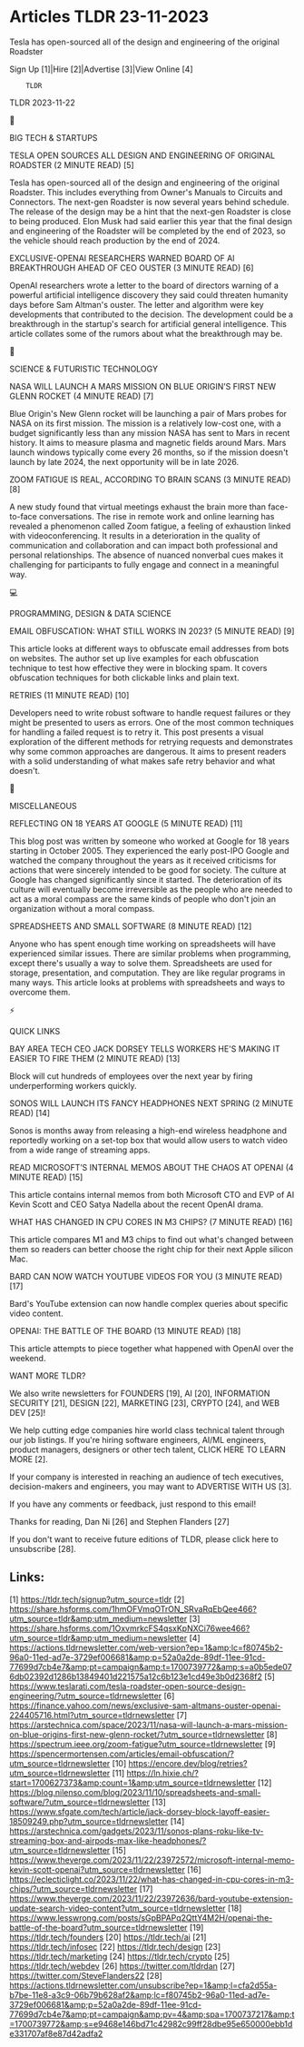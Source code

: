 # Articles TLDR 23-11-2023

Tesla has open-sourced all of the design and engineering of the
original Roadster  

Sign Up [1]|Hire [2]|Advertise [3]|View Online [4] 

		TLDR 

TLDR 2023-11-22

📱 

BIG TECH & STARTUPS

 TESLA OPEN SOURCES ALL DESIGN AND ENGINEERING OF ORIGINAL ROADSTER (2
MINUTE READ) [5] 

 Tesla has open-sourced all of the design and engineering of the
original Roadster. This includes everything from Owner's Manuals to
Circuits and Connectors. The next-gen Roadster is now several years
behind schedule. The release of the design may be a hint that the
next-gen Roadster is close to being produced. Elon Musk had said
earlier this year that the final design and engineering of the
Roadster will be completed by the end of 2023, so the vehicle should
reach production by the end of 2024. 

 EXCLUSIVE-OPENAI RESEARCHERS WARNED BOARD OF AI BREAKTHROUGH AHEAD OF
CEO OUSTER (3 MINUTE READ) [6] 

 OpenAI researchers wrote a letter to the board of directors warning
of a powerful artificial intelligence discovery they said could
threaten humanity days before Sam Altman's ouster. The letter and
algorithm were key developments that contributed to the decision. The
development could be a breakthrough in the startup's search for
artificial general intelligence. This article collates some of the
rumors about what the breakthrough may be. 

🚀 

SCIENCE & FUTURISTIC TECHNOLOGY

 NASA WILL LAUNCH A MARS MISSION ON BLUE ORIGIN’S FIRST NEW GLENN
ROCKET (4 MINUTE READ) [7] 

 Blue Origin's New Glenn rocket will be launching a pair of Mars
probes for NASA on its first mission. The mission is a relatively
low-cost one, with a budget significantly less than any mission NASA
has sent to Mars in recent history. It aims to measure plasma and
magnetic fields around Mars. Mars launch windows typically come every
26 months, so if the mission doesn't launch by late 2024, the next
opportunity will be in late 2026. 

 ZOOM FATIGUE IS REAL, ACCORDING TO BRAIN SCANS (3 MINUTE READ) [8] 

 A new study found that virtual meetings exhaust the brain more than
face-to-face conversations. The rise in remote work and online
learning has revealed a phenomenon called Zoom fatigue, a feeling of
exhaustion linked with videoconferencing. It results in a
deterioration in the quality of communication and collaboration and
can impact both professional and personal relationships. The absence
of nuanced nonverbal cues makes it challenging for participants to
fully engage and connect in a meaningful way. 

💻 

PROGRAMMING, DESIGN & DATA SCIENCE

 EMAIL OBFUSCATION: WHAT STILL WORKS IN 2023? (5 MINUTE READ) [9] 

 This article looks at different ways to obfuscate email addresses
from bots on websites. The author set up live examples for each
obfuscation technique to test how effective they were in blocking
spam. It covers obfuscation techniques for both clickable links and
plain text. 

 RETRIES (11 MINUTE READ) [10] 

 Developers need to write robust software to handle request failures
or they might be presented to users as errors. One of the most common
techniques for handling a failed request is to retry it. This post
presents a visual exploration of the different methods for retrying
requests and demonstrates why some common approaches are dangerous. It
aims to present readers with a solid understanding of what makes safe
retry behavior and what doesn't. 

🎁 

MISCELLANEOUS

 REFLECTING ON 18 YEARS AT GOOGLE (5 MINUTE READ) [11] 

 This blog post was written by someone who worked at Google for 18
years starting in October 2005. They experienced the early post-IPO
Google and watched the company throughout the years as it received
criticisms for actions that were sincerely intended to be good for
society. The culture at Google has changed significantly since it
started. The deterioration of its culture will eventually become
irreversible as the people who are needed to act as a moral compass
are the same kinds of people who don't join an organization without a
moral compass. 

 SPREADSHEETS AND SMALL SOFTWARE (8 MINUTE READ) [12] 

 Anyone who has spent enough time working on spreadsheets will have
experienced similar issues. There are similar problems when
programming, except there's usually a way to solve them. Spreadsheets
are used for storage, presentation, and computation. They are like
regular programs in many ways. This article looks at problems with
spreadsheets and ways to overcome them. 

⚡ 

QUICK LINKS

 BAY AREA TECH CEO JACK DORSEY TELLS WORKERS HE'S MAKING IT EASIER TO
FIRE THEM (2 MINUTE READ) [13] 

 Block will cut hundreds of employees over the next year by firing
underperforming workers quickly. 

 SONOS WILL LAUNCH ITS FANCY HEADPHONES NEXT SPRING (2 MINUTE READ)
[14] 

 Sonos is months away from releasing a high-end wireless headphone and
reportedly working on a set-top box that would allow users to watch
video from a wide range of streaming apps. 

 READ MICROSOFT’S INTERNAL MEMOS ABOUT THE CHAOS AT OPENAI (4 MINUTE
READ) [15] 

 This article contains internal memos from both Microsoft CTO and EVP
of AI Kevin Scott and CEO Satya Nadella about the recent OpenAI drama.


 WHAT HAS CHANGED IN CPU CORES IN M3 CHIPS? (7 MINUTE READ) [16] 

 This article compares M1 and M3 chips to find out what's changed
between them so readers can better choose the right chip for their
next Apple silicon Mac. 

 BARD CAN NOW WATCH YOUTUBE VIDEOS FOR YOU (3 MINUTE READ) [17] 

 Bard's YouTube extension can now handle complex queries about
specific video content. 

 OPENAI: THE BATTLE OF THE BOARD (13 MINUTE READ) [18] 

 This article attempts to piece together what happened with OpenAI
over the weekend. 

WANT MORE TLDR?

We also write newsletters for FOUNDERS [19], AI [20], INFORMATION
SECURITY [21], DESIGN [22], MARKETING [23], CRYPTO [24], and WEB DEV
[25]!

 We help cutting edge companies hire world class technical talent
through our job listings. If you're hiring software engineers, AI/ML
engineers, product managers, designers or other tech talent, CLICK
HERE TO LEARN MORE [2]. 

If your company is interested in reaching an audience of tech
executives, decision-makers and engineers, you may want to ADVERTISE
WITH US [3]. 

If you have any comments or feedback, just respond to this email! 

Thanks for reading, 
Dan Ni [26] and Stephen Flanders [27] 

If you don't want to receive future editions of TLDR, please click
here to unsubscribe [28]. 

 

Links:
------
[1] https://tldr.tech/signup?utm_source=tldr
[2] https://share.hsforms.com/1hmOFVmqOTrON_SRvaRqEbQee466?utm_source=tldr&amp;utm_medium=newsletter
[3] https://share.hsforms.com/1OxvmrkcFS4qsxKpNXCi76wee466?utm_source=tldr&amp;utm_medium=newsletter
[4] https://actions.tldrnewsletter.com/web-version?ep=1&amp;lc=f80745b2-96a0-11ed-ad7e-3729ef006681&amp;p=52a0a2de-89df-11ee-91cd-77699d7cb4e7&amp;pt=campaign&amp;t=1700739772&amp;s=a0b5ede076db02392d1286b13849401d221575a12c6b123e1cd49e3b0d2368f2
[5] https://www.teslarati.com/tesla-roadster-open-source-design-engineering/?utm_source=tldrnewsletter
[6] https://finance.yahoo.com/news/exclusive-sam-altmans-ouster-openai-224405716.html?utm_source=tldrnewsletter
[7] https://arstechnica.com/space/2023/11/nasa-will-launch-a-mars-mission-on-blue-origins-first-new-glenn-rocket/?utm_source=tldrnewsletter
[8] https://spectrum.ieee.org/zoom-fatigue?utm_source=tldrnewsletter
[9] https://spencermortensen.com/articles/email-obfuscation/?utm_source=tldrnewsletter
[10] https://encore.dev/blog/retries?utm_source=tldrnewsletter
[11] https://ln.hixie.ch/?start=1700627373&amp;count=1&amp;utm_source=tldrnewsletter
[12] https://blog.nilenso.com/blog/2023/11/10/spreadsheets-and-small-software/?utm_source=tldrnewsletter
[13] https://www.sfgate.com/tech/article/jack-dorsey-block-layoff-easier-18509249.php?utm_source=tldrnewsletter
[14] https://arstechnica.com/gadgets/2023/11/sonos-plans-roku-like-tv-streaming-box-and-airpods-max-like-headphones/?utm_source=tldrnewsletter
[15] https://www.theverge.com/2023/11/22/23972572/microsoft-internal-memo-kevin-scott-openai?utm_source=tldrnewsletter
[16] https://eclecticlight.co/2023/11/22/what-has-changed-in-cpu-cores-in-m3-chips/?utm_source=tldrnewsletter
[17] https://www.theverge.com/2023/11/22/23972636/bard-youtube-extension-update-search-video-content?utm_source=tldrnewsletter
[18] https://www.lesswrong.com/posts/sGpBPAPq2QttY4M2H/openai-the-battle-of-the-board?utm_source=tldrnewsletter
[19] https://tldr.tech/founders
[20] https://tldr.tech/ai
[21] https://tldr.tech/infosec
[22] https://tldr.tech/design
[23] https://tldr.tech/marketing
[24] https://tldr.tech/crypto
[25] https://tldr.tech/webdev
[26] https://twitter.com/tldrdan
[27] https://twitter.com/SteveFlanders22
[28] https://actions.tldrnewsletter.com/unsubscribe?ep=1&amp;l=cfa2d55a-b7be-11e8-a3c9-06b79b628af2&amp;lc=f80745b2-96a0-11ed-ad7e-3729ef006681&amp;p=52a0a2de-89df-11ee-91cd-77699d7cb4e7&amp;pt=campaign&amp;pv=4&amp;spa=1700737217&amp;t=1700739772&amp;s=e9468e146bd71c42982c99ff28dbe95e650000ebb1de331707af8e87d42adfa2